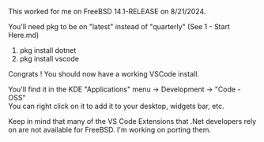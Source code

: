 This worked for me on FreeBSD 14.1-RELEASE on 8/21/2024.

You'll need pkg to be on "latest" instead of "quarterly" (See 1 - Start Here.md)

1. pkg install dotnet
2. pkg install vscode

Congrats ! You should now have a working VSCode install.

You'll find it in the KDE "Applications" menu -> Development -> "Code - OSS"  
You can right click on it to add it to your desktop, widgets bar, etc.  

Keep in mind that many of the VS Code Extensions that .Net developers rely on are not available for FreeBSD.
I'm working on porting them.

